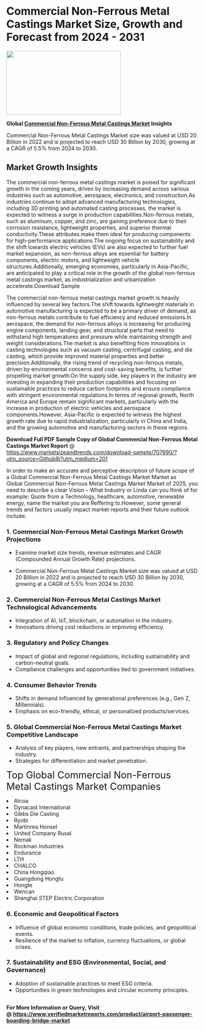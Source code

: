 <H1>Commercial Non-Ferrous Metal Castings Market Size, Growth and Forecast from 2024 - 2031</H1><img class="aligncenter size-medium wp-image-584254" src="https://thirdeyenews.in/wp-content/uploads/2024/09/Global-Market-Research-300x168.jpeg" alt="" width="300" height="168" /><p><strong>Global&nbsp;<a href="https://www.marketsizeandtrends.com/download-sample/707690/?utm_source=Github8j?utm_medium=201">Commercial Non-Ferrous Metal Castings Market</a> Insights</strong></p><p>Commercial Non-Ferrous Metal Castings Market size was valued at USD 20 Billion in 2022 and is projected to reach USD 30 Billion by 2030, growing at a CAGR of 5.5% from 2024 to 2030.</p><p><h2>Market Growth Insights</h2> <p>The commercial non-ferrous metal castings market is poised for significant growth in the coming years, driven by increasing demand across various industries such as automotive, aerospace, electronics, and construction.As industries continue to adopt advanced manufacturing technologies, including 3D printing and automated casting processes, the market is expected to witness a surge in production capabilities.Non-ferrous metals, such as aluminum, copper, and zinc, are gaining preference due to their corrosion resistance, lightweight properties, and superior thermal conductivity.These attributes make them ideal for producing components for high-performance applications.The ongoing focus on sustainability and the shift towards electric vehicles (EVs) are also expected to further fuel market expansion, as non-ferrous alloys are essential for battery components, electric motors, and lightweight vehicle structures.Additionally, emerging economies, particularly in Asia-Pacific, are anticipated to play a critical role in the growth of the global non-ferrous metal castings market, as industrialization and urbanization accelerate.Download Sample</p> <p>The commercial non-ferrous metal castings market growth is heavily influenced by several key factors.The shift towards lightweight materials in automotive manufacturing is expected to be a primary driver of demand, as non-ferrous metals contribute to fuel efficiency and reduced emissions.In aerospace, the demand for non-ferrous alloys is increasing for producing engine components, landing gear, and structural parts that need to withstand high temperatures and pressure while maintaining strength and weight considerations.The market is also benefiting from innovations in casting technologies such as vacuum casting, centrifugal casting, and die casting, which provide improved material properties and better precision.Additionally, the rising trend of recycling non-ferrous metals, driven by environmental concerns and cost-saving benefits, is further propelling market growth.On the supply side, key players in the industry are investing in expanding their production capabilities and focusing on sustainable practices to reduce carbon footprints and ensure compliance with stringent environmental regulations.In terms of regional growth, North America and Europe remain significant markets, particularly with the increase in production of electric vehicles and aerospace components.However, Asia-Pacific is expected to witness the highest growth rate due to rapid industrialization, particularly in China and India, and the growing automotive and manufacturing sectors in these regions.</p><p><span class=""><strong>Download Full PDF Sample Copy of Global Commercial Non-Ferrous Metal Castings Market Report</strong> @ <a href="https://www.marketsizeandtrends.com/download-sample/707690/?utm_source=Github8j?utm_medium=201" target="_blank">https://www.marketsizeandtrends.com/download-sample/707690/?utm_source=Github8j?utm_medium=201</a></span></p><p>In order to make an accurate and perceptive description of future scope of a Global&nbsp;Commercial Non-Ferrous Metal Castings Market Market as Global&nbsp;Commercial Non-Ferrous Metal Castings Market Market of 2025, you need to describe a clear Vision &ndash; What Industry or Linda can you think of for example: Quote from a Technology, healthcare, automotive, renewable energy, name the market you are Reffering to.However, some general trends and factors usually impact market reports and their future outlook include:</p><h3>1.&nbsp;<strong>Commercial Non-Ferrous Metal Castings Market Growth Projections</strong></h3><ul><li>Examine market size trends, revenue estimates and CAGR (Compounded Annual Growth Rate) projections.</li><li><p>Commercial Non-Ferrous Metal Castings Market size was valued at USD 20 Billion in 2022 and is projected to reach USD 30 Billion by 2030, growing at a CAGR of 5.5% from 2024 to 2030.</p></li></ul><h3>2.&nbsp;<strong>Commercial Non-Ferrous Metal Castings Market Technological Advancements</strong></h3><ul><li>Integration of AI, IoT, blockchain, or automation in the industry.</li><li>Innovations driving cost reductions or improving efficiency.</li></ul><h3>3.&nbsp;<strong>Regulatory and Policy Changes</strong></h3><ul><li>Impact of global and regional regulations, including sustainability and carbon-neutral goals.</li><li>Compliance challenges and opportunities tied to government initiatives.</li></ul><h3>4.&nbsp;<strong>Consumer Behavior Trends</strong></h3><ul><li>Shifts in demand influenced by generational preferences (e.g., Gen Z, Millennials).</li><li>Emphasis on eco-friendly, ethical, or personalized products/services.</li></ul><h3>5.&nbsp;<strong>Global Commercial Non-Ferrous Metal Castings Market Competitive Landscape</strong></h3><ul><li>Analysis of key players, new entrants, and partnerships shaping the industry.</li><li>Strategies for differentiation and market penetration.</li></ul><p data-pm-slice="1 1 []"><span style="color: inherit; font-family: inherit; font-size: 25px;">Top Global Commercial Non-Ferrous Metal Castings Market Companies</span></p><div class="" data-test-id=""><p><li>Alcoa</li><li> Dynacast International</li><li> Gibbs Die Casting</li><li> Ryobi</li><li> Martinrea Honsel</li><li> United Company Rusal</li><li> Nemak</li><li> Rockman Industries</li><li> Endurance</li><li> LTH</li><li> CHALCO</li><li> China Hongqiao</li><li> Guangdong Hongtu</li><li> Hongte</li><li> Wencan</li><li> Shanghai STEP Electric Corporation</li></p></div><h3>6.&nbsp;<strong>Economic and Geopolitical Factors</strong></h3><ul><li>Influence of global economic conditions, trade policies, and geopolitical events.</li><li>Resilience of the market to inflation, currency fluctuations, or global crises.</li></ul><h3>7.&nbsp;<strong>Sustainability and ESG (Environmental, Social, and Governance)</strong></h3><ul><li>Adoption of sustainable practices to meet ESG criteria.</li><li>Opportunities in green technologies and circular economy principles.</li></ul><h2><strong style="font-size: 14px;">For More Information or Query, Visit @&nbsp;</strong><a style="background-color: #ffffff; font-size: 14px;" href="https://www.marketsizeandtrends.com/report/commercial-non-ferrous-metal-castings-market/" target="_blank">https://www.verifiedmarketreports.com/product/airport-passenger-boarding-bridge-market</a></h2>